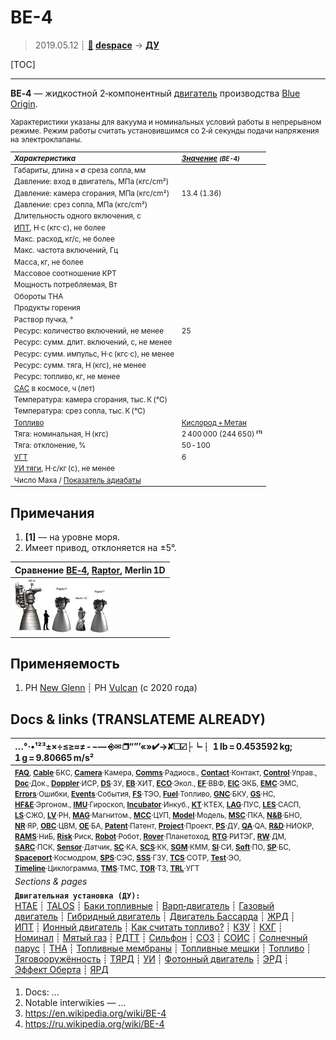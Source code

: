 # BE-4
> 2019.05.12 ┊ **[🚀](../index/index.md) [despace](index.md)** → **[ДУ](ps.md)**

[TOC]

---

**BE‑4** — жидкостной 2‑компонентный [двигатель](ps.md) производства [Blue Origin](blue_origin.md).

<small>

Характеристики указаны для вакуума и номинальных условий работы в непрерывном режиме. Режим работы считать установившимся со 2‑й секунды подачи напряжения на электроклапаны.

|*Характеристика*|*[Значение](si.md) <small>(BE-4)</small>*|
|:--|:--|
|Габариты, длина × ∅ среза сопла, мм  |    |
|Давление: вход в двигатель, МПа (кгс/cm²)  |    |
|Давление: камера сгорания, МПа (кгс/cm²)  |  13.4 (1.36)  |
|Давление: срез сопла, МПа (кгс/cm²)  |    |
|Длительность одного включения, с  |    |
|[ИПТ](ing.md), Н·с (кгс·с), не более  |    |
|Макс. расход, кг/с, не более  |    |
|Макс. частота включений, Гц  |    |
|Масса, кг, не более  |    |
|Массовое соотношение КРТ  |    |
|Мощность потребляемая, Вт  |    |
|Обороты ТНА  |  |
|Продукты горения  |   |
|Раствор пучка, °  |  |
|Ресурс: количество включений, не менее  |  25  |
|Ресурс: сумм. длит. включений, c, не менее  |    |
|Ресурс: сумм. импульс, Н·с (кгс·с), не менее  |   |
|Ресурс: сумм. тяга, Н (кгс), не менее  |   |
|Ресурс: топливо, кг, не менее  |    |
|[САС](lifetime.md) в космосе, ч (лет)  |    |
|Температура: камера сгорания, тыс. К (°C)  |    |
|Температура: срез сопла, тыс. К (°C)  |    |
|[Топливо](fuel.md)  |  [Кислород + Метан](o_plus.md)  |
|Тяга: номинальная, Н (кгс)  |  2 400 000 (244 650) **⁽¹⁾**  |
|Тяга: отклонение, %  |  50 ‑ 100  |
|[УГТ](trl.md)|  6  |
|[УИ тяги](isp.md), Н·с/кг (с), не менее  |    |
|Число Маха / [Показатель адиабаты](heat_cr.md)  |    |

</small>



<p style="page-break-after:always"> </p>

## Примечания
   1. **[1]** — на уровне моря.
   1. Имеет привод, отклоняется на ±5°.

|Сравнение [BE‑4](be_4.md), [Raptor](raptor.md), Merlin 1D  |
|:--|
| [![](f/ps/be4_m1d_raptor_comparison1_thumb.jpg)](f/ps/be4_m1d_raptor_comparison1.png)  |



## Применяемость
   1. РН [New Glenn](new_glenn.md) ┊ РН [Vulcan](vulcan.md) (с 2020 года)



<p style="page-break-after:always"> </p>

## Docs & links (TRANSLATEME ALREADY)
|…°·•¹²³±×÷≤≥≈≠ ‑ −— ⎆✉ ❐“”’«»✔→✘☐☑├┕┆ 1 lb = 0.453592 kg; 1 g = 9.80665 m/s²|
|:--|
|<small>**[FAQ](faq.md)**, **[Cable](cable.md)**·БКС, **[Camera](camera.md)**·Камера, **[Comms](comms.md)**·Радиосв., **[Contact](contact.md)**·Контакт, **[Control](control.md)**·Управ., **[Doc](doc.md)**·Док., **[Doppler](doppler.md)**·ИСР, **[DS](ds.md)**·ЗУ, **[EB](eb.md)**·ХИТ, **[ECO](ecology.md)**·Экол., **[EF](ef.md)**·ВВФ, **[ElC](elc.md)**·ЭКБ, **[EMC](emc.md)**·ЭМС, **[Errors](error.md)**·Ошибки, **[Events](event.md)**·События, **[FS](fs.md)**·ТЭО, **[Fuel](fuel.md)**·Топливо, **[GNC](gnc.md)**·БКУ, **[GS](scs.md)**·НС, **[HF&E](hfe.md)**·Эргоном., **[IMU](imu.md)**·Гироскоп, **[Incubator](incubator.md)**·Инкуб., **[KT](kt.md)**·КТЕХ, **[LAG](lag.md)**·ПУC, **[LES](les.md)**·САСП, **[LS](ls.md)**·СЖО, **[LV](lv.md)**·РН, **[MAG](mag.md)**·Магнитом., **[MCC](mcc.md)**·ЦУП, **[Model](model.md)**·Модель, **[MSC](sc.md)**·ПКА, **[N&B](nnb.md)**·БНО, **[NR](nr.md)**·ЯР, **[OBC](obc.md)**·ЦВМ, **[OE](oe.md)**·БА, **[Patent](патент.md)**·Патент, **[Project](project.md)**·Проект, **[PS](ps.md)**·ДУ, **[QA](quality.md)**·QA, **[R&D](rnd.md)**·НИОКР, **[RAMS](rams.md)**·НиБ, **[Risk](risk.md)**·Риск, **[Robot](robotics.md)**·Робот, **[Rover](rover.md)**·Планетоход, **[RTG](rtg.md)**·РИТЭГ, **[RW](rw.md)**·ДМ, **[SARC](sarc.md)**·ПСК, **[Sensor](sensor.md)**·Датчик, **[SC](sc.md)**·КА, **[SCS](scs.md)**·КК, **[SGM](sgm.md)**·КММ, **[SI](si.md)**·СИ, **[Soft](soft.md)**·ПО, **[SP](sp.md)**·БС, **[Spaceport](spaceport.md)**·Космодром, **[SPS](sps.md)**·СЭС, **[SSS](sss.md)**·ГЗУ, **[TCS](tcs.md)**·СОТР, **[Test](test.md)**·ЭО, **[Timeline](timeline.md)**·Циклограмма, **[TMS](tms.md)**·ТМС, **[TOR](tor.md)**·ТЗ, **[TRL](trl.md)**·УГТ</small>|
|*Sections & pages*|
|**`Двигательная установка (ДУ):`**<br> [HTAE](htae.md) ┊ [TALOS](talos.md) ┊ [Баки топливные](fuel_tank.md) ┊ [Варп‑двигатель](warp_drive.md) ┊ [Газовый двигатель](cgt.md) ┊ [Гибридный двигатель](гбрд.md) ┊ [Двигатель Бассарда](bussard_ramjet.md) ┊ [ЖРД](lpr.md) ┊ [ИПТ](ing.md) ┊ [Ионный двигатель](иод.md) ┊ [Как считать топливо?](si.md) ┊ [КЗУ](cinu.md) ┊ [КХГ](cgs.md) ┊ [Номинал](nominal.md) ┊ [Мятый газ](exhsteam.md) ┊ [РДТТ](spr.md) ┊ [Сильфон](сильфон.md) ┊ [СОЗ](соз.md) ┊ [СОИС](соис.md) ┊ [Солнечный парус](солнечный_парус.md) ┊ [ТНА](turbopump.md) ┊ [Топливные мембраны](топливные_мембраны.md) ┊ [Топливные мешки](топливные_мешки.md) ┊ [Топливо](fuel.md) ┊ [Тяговооружённость](ttwr.md) ┊ [ТЯРД](тярд.md) ┊ [УИ](isp.md) ┊ [Фотонный двигатель](фотонный_двигатель.md) ┊ [ЭРД](epsp.md) ┊ [Эффект Оберта](oberth_eff.md) ┊ [ЯРД](ntr.md) |

   1. Docs: …
   1. Notable interwikies — …
   1. <https://en.wikipedia.org/wiki/BE-4>
   1. <https://ru.wikipedia.org/wiki/BE-4>

